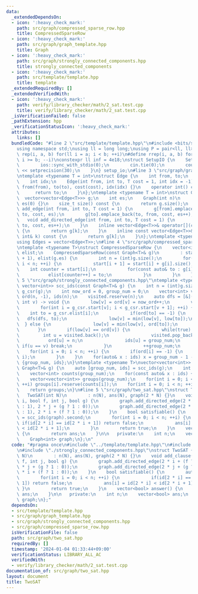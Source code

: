 ```yaml
---
data:
  _extendedDependsOn:
  - icon: ':heavy_check_mark:'
    path: src/graph/compressed_sparse_row.hpp
    title: CompressedSparseRow
  - icon: ':heavy_check_mark:'
    path: src/graph/graph_template.hpp
    title: Graph
  - icon: ':heavy_check_mark:'
    path: src/graph/strongly_connected_components.hpp
    title: strongly_connected_components
  - icon: ':heavy_check_mark:'
    path: src/template/template.hpp
    title: template
  _extendedRequiredBy: []
  _extendedVerifiedWith:
  - icon: ':heavy_check_mark:'
    path: verify/library_checker/math/2_sat.test.cpp
    title: verify/library_checker/math/2_sat.test.cpp
  _isVerificationFailed: false
  _pathExtension: hpp
  _verificationStatusIcon: ':heavy_check_mark:'
  attributes:
    links: []
  bundledCode: "#line 2 \"src/template/template.hpp\"\n#include <bits/stdc++.h>\n\
    using namespace std;\nusing ll = long long;\nusing P = pair<ll, ll>;\n#define\
    \ rep(i, a, b) for(ll i = a; i < b; ++i)\n#define rrep(i, a, b) for(ll i = a;\
    \ i >= b; --i)\nconstexpr ll inf = 4e18;\nstruct SetupIO {\n    SetupIO() {\n\
    \        ios::sync_with_stdio(0);\n        cin.tie(0);\n        cout << fixed\
    \ << setprecision(30);\n    }\n} setup_io;\n#line 3 \"src/graph/graph_template.hpp\"\
    \ntemplate <typename T = int>\nstruct Edge {\n    int from, to;\n    T cost;\n\
    \    int idx;\n    Edge(int from, int to, T cost = 1, int idx = -1)\n        :\
    \ from(from), to(to), cost(cost), idx(idx) {}\n    operator int() const {\n  \
    \      return to;\n    }\n};\ntemplate <typename T = int>\nstruct Graph {\n  \
    \  vector<vector<Edge<T>>> g;\n    int es;\n    Graph(int n)\n        : g(n),\
    \ es(0) {}\n    size_t size() const {\n        return g.size();\n    }\n    void\
    \ add_edge(int from, int to, T cost = 1) {\n        g[from].emplace_back(from,\
    \ to, cost, es);\n        g[to].emplace_back(to, from, cost, es++);\n    }\n \
    \   void add_directed_edge(int from, int to, T cost = 1) {\n        g[from].emplace_back(from,\
    \ to, cost, es++);\n    }\n    inline vector<Edge<T>>& operator[](const int& k)\
    \ {\n        return g[k];\n    }\n    inline const vector<Edge<T>>& operator[](const\
    \ int& k) const {\n        return g[k];\n    }\n};\ntemplate <typename T = int>\n\
    using Edges = vector<Edge<T>>;\n#line 4 \"src/graph/compressed_sparse_row.hpp\"\
    \ntemplate <typename T>\nstruct CompressedSparseRow {\n    vector<int> start,\
    \ elist;\n    CompressedSparseRow(const Graph<T>& g)\n        : start(g.size()\
    \ + 1), elist(g.es) {\n        int n = (int)g.size();\n        for(int i = 0;\
    \ i < n; ++i) {\n            start[i + 1] = start[i] + g[i].size();\n        \
    \    int counter = start[i];\n            for(const auto& to : g[i]) {\n     \
    \           elist[counter++] = to;\n            }\n        }\n    }\n};\n#line\
    \ 5 \"src/graph/strongly_connected_components.hpp\"\ntemplate <typename T>\npair<int,\
    \ vector<int>> scc_ids(const Graph<T>& g) {\n    int n = (int)g.size();\n    CompressedSparseRow<T>\
    \ g_csr(g);\n    int now_ord = 0, group_num = 0;\n    vector<int> visited, low(n),\
    \ ord(n, -1), ids(n);\n    visited.reserve(n);\n    auto dfs = [&](auto& dfs,\
    \ int v) -> void {\n        low[v] = ord[v] = now_ord++;\n        visited.push_back(v);\n\
    \        for(int i = g_csr.start[v]; i < g_csr.start[v + 1]; ++i) {\n        \
    \    int to = g_csr.elist[i];\n            if(ord[to] == -1) {\n             \
    \   dfs(dfs, to);\n                low[v] = min(low[v], low[to]);\n          \
    \  } else {\n                low[v] = min(low[v], ord[to]);\n            }\n \
    \       }\n        if(low[v] == ord[v]) {\n            while(true) {\n       \
    \         int u = visited.back();\n                visited.pop_back();\n     \
    \           ord[u] = n;\n                ids[u] = group_num;\n               \
    \ if(u == v) break;\n            }\n            ++group_num;\n        }\n    };\n\
    \    for(int i = 0; i < n; ++i) {\n        if(ord[i] == -1) {\n            dfs(dfs,\
    \ i);\n        }\n    }\n    for(auto& x : ids) x = group_num - 1 - x;\n    return\
    \ {group_num, ids};\n}\ntemplate <typename T>\nvector<vector<int>> strongly_connected_components(const\
    \ Graph<T>& g) {\n    auto [group_num, ids] = scc_ids(g);\n    int n = (int)g.size();\n\
    \    vector<int> counts(group_num);\n    for(const auto& x : ids) ++counts[x];\n\
    \    vector<vector<int>> groups(group_num);\n    for(int i = 0; i < group_num;\
    \ ++i) groups[i].reserve(counts[i]);\n    for(int i = 0; i < n; ++i) groups[ids[i]].push_back(i);\n\
    \    return groups;\n}\n#line 5 \"src/graph/two_sat.hpp\"\nstruct TwoSAT {\n \
    \   TwoSAT(int N)\n        : n(N), ans(N), graph(2 * N) {}\n    void add_clause(int\
    \ i, bool f, int j, bool g) {\n        graph.add_directed_edge(2 * i + (f ? 0\
    \ : 1), 2 * j + (g ? 1 : 0));\n        graph.add_directed_edge(2 * j + (g ? 0\
    \ : 1), 2 * i + (f ? 1 : 0));\n    }\n    bool satisfiable() {\n        auto id\
    \ = scc_ids(graph).second;\n        for(int i = 0; i < n; ++i) {\n           \
    \ if(id[2 * i] == id[2 * i + 1]) return false;\n            ans[i] = id[2 * i]\
    \ < id[2 * i + 1];\n        }\n        return true;\n    }\n    vector<bool> answer()\
    \ {\n        return ans;\n    }\n\n   private:\n    int n;\n    vector<bool> ans;\n\
    \    Graph<int> graph;\n};\n"
  code: "#pragma once\n#include \"../template/template.hpp\"\n#include \"./graph_template.hpp\"\
    \n#include \"./strongly_connected_components.hpp\"\nstruct TwoSAT {\n    TwoSAT(int\
    \ N)\n        : n(N), ans(N), graph(2 * N) {}\n    void add_clause(int i, bool\
    \ f, int j, bool g) {\n        graph.add_directed_edge(2 * i + (f ? 0 : 1), 2\
    \ * j + (g ? 1 : 0));\n        graph.add_directed_edge(2 * j + (g ? 0 : 1), 2\
    \ * i + (f ? 1 : 0));\n    }\n    bool satisfiable() {\n        auto id = scc_ids(graph).second;\n\
    \        for(int i = 0; i < n; ++i) {\n            if(id[2 * i] == id[2 * i +\
    \ 1]) return false;\n            ans[i] = id[2 * i] < id[2 * i + 1];\n       \
    \ }\n        return true;\n    }\n    vector<bool> answer() {\n        return\
    \ ans;\n    }\n\n   private:\n    int n;\n    vector<bool> ans;\n    Graph<int>\
    \ graph;\n};"
  dependsOn:
  - src/template/template.hpp
  - src/graph/graph_template.hpp
  - src/graph/strongly_connected_components.hpp
  - src/graph/compressed_sparse_row.hpp
  isVerificationFile: false
  path: src/graph/two_sat.hpp
  requiredBy: []
  timestamp: '2024-01-04 01:33:44+09:00'
  verificationStatus: LIBRARY_ALL_AC
  verifiedWith:
  - verify/library_checker/math/2_sat.test.cpp
documentation_of: src/graph/two_sat.hpp
layout: document
title: TwoSAT
---
```

